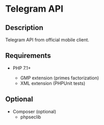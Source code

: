# Telegram API

## Description

Telegram API from official mobile client.

## Requirements

* PHP 7.1+

  * GMP extension (primes factorization)
  * XML extension (PHPUnit tests)

## Optional

* Composer (optional)
  * phpseclib